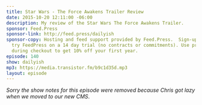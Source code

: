```yaml
---
title: Star Wars - The Force Awakens Trailer Review
date: 2015-10-20 12:11:00 -06:00
description: My review of the Star Wars The Force Awakens Trailer.
sponsor: Feed.Press
sponsor-link: http://feed.press/dailyish
sponsor-copy: Hosting and feed support provided by Feed.Press.  Sign-up today and
  try FeedPress on a 14 day trial (no contracts or commitments). Use promo code "dailyish"
  during checkout to get 10% off your first year.
episode: 140
show: dailyish
mp3: https://media.transistor.fm/b9c1d35d.mp3
layout: episode
---
```


<em>Sorry the show notes for this episode were removed because Chris got lazy when we moved to our new CMS</em>.
